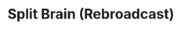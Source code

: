 ---
categories: [podcasts]
thumbnail: http://loveandradio.org/images/Loveandradio14002.jpg
title: "Split Brain (Rebroadcast)"
favicon_url: http://loveandradio.org/favicon.ico
published: 2015-01-23T00:00:00
provider_name: "Love + Radio"
source: http://pca.st/8Dmn
raw_source: http://feedproxy.google.com/~r/loveplusradio/~5/Qd5z4bahK78/splitbrainrebroadcast.mp3
provider_url: http://loveandradio.org/
provider_display: "Love + Radio"
---